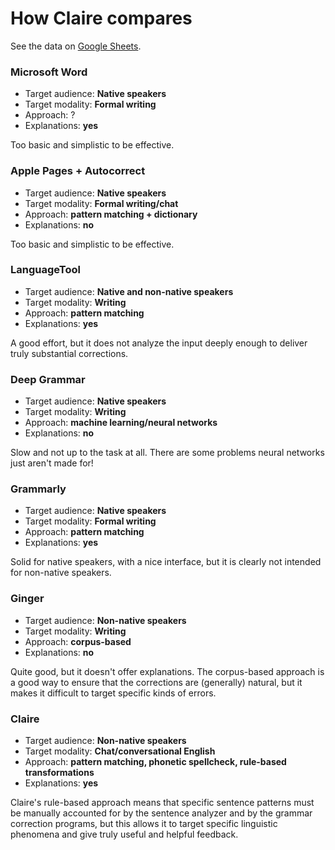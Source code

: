 # How Claire compares

See the data on [Google Sheets](https://docs.google.com/spreadsheets/d/1HZbXkSMwkUsiQDACrW901wxUNOFH-9dYgAzdIjtrR98/edit?usp=sharing).

### Microsoft Word
- Target audience: **Native speakers**
- Target modality: **Formal writing**
- Approach: ?
- Explanations: **yes**

Too basic and simplistic to be effective.

### Apple Pages + Autocorrect
- Target audience: **Native speakers**
- Target modality: **Formal writing/chat**
- Approach: **pattern matching + dictionary**
- Explanations: **no**

Too basic and simplistic to be effective.

### LanguageTool
- Target audience: **Native and non-native speakers**
- Target modality: **Writing**
- Approach: **pattern matching**
- Explanations: **yes**

A good effort, but it does not analyze the input deeply enough to deliver truly substantial corrections.

### Deep Grammar
- Target audience: **Native speakers**
- Target modality: **Writing**
- Approach: **machine learning/neural networks**
- Explanations: **no**

Slow and not up to the task at all. There are some problems neural networks just aren't made for!

### Grammarly
- Target audience: **Native speakers**
- Target modality: **Formal writing**
- Approach: **pattern matching**
- Explanations: **yes**

Solid for native speakers, with a nice interface, but it is clearly not intended for non-native speakers.

### Ginger
- Target audience: **Non-native speakers**
- Target modality: **Writing**
- Approach: **corpus-based**
- Explanations: **no**

Quite good, but it doesn't offer explanations. The corpus-based approach is a good way to ensure that the corrections are (generally) natural, but it makes it difficult to target specific kinds of errors.

### Claire
- Target audience: **Non-native speakers**
- Target modality: **Chat/conversational English**
- Approach: **pattern matching, phonetic spellcheck, rule-based transformations**
- Explanations: **yes**

Claire's rule-based approach means that specific sentence patterns must be manually accounted for by the sentence analyzer and by the grammar correction programs, but this allows it to target specific linguistic phenomena and give truly useful and helpful feedback.
